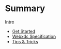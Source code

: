 # Summary

[Intro](./intro.md)

- [Get Started](./get_started.md)
- [Webxdc Specification](./spec.md)
- [Tips & Tricks](./tips_and_tricks.md)

